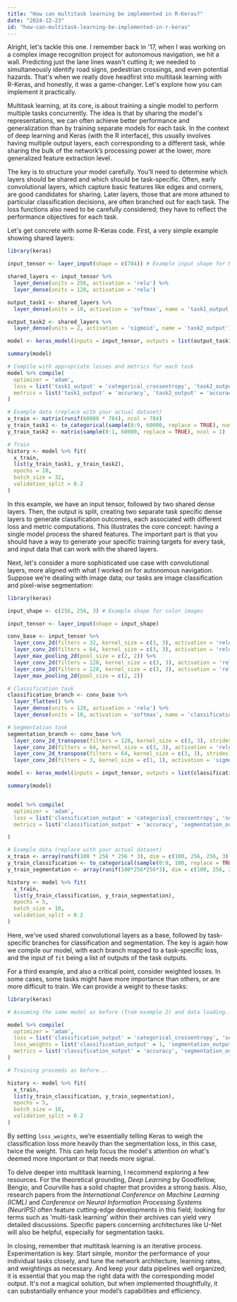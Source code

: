 ```yaml
---
title: "How can multitask learning be implemented in R-Keras?"
date: "2024-12-23"
id: "how-can-multitask-learning-be-implemented-in-r-keras"
---
```


Alright, let's tackle this one. I remember back in '17, when I was working on a complex image recognition project for autonomous navigation, we hit a wall. Predicting just the lane lines wasn't cutting it; we needed to simultaneously identify road signs, pedestrian crossings, and even potential hazards. That's when we really dove headfirst into multitask learning with R-Keras, and honestly, it was a game-changer. Let's explore how you can implement it practically.

Multitask learning, at its core, is about training a single model to perform multiple tasks concurrently. The idea is that by sharing the model's representations, we can often achieve better performance and generalization than by training separate models for each task. In the context of deep learning and Keras (with the R interface), this usually involves having multiple output layers, each corresponding to a different task, while sharing the bulk of the network’s processing power at the lower, more generalized feature extraction level.

The key is to structure your model carefully. You'll need to determine which layers should be shared and which should be task-specific. Often, early convolutional layers, which capture basic features like edges and corners, are good candidates for sharing. Later layers, those that are more attuned to particular classification decisions, are often branched out for each task. The loss functions also need to be carefully considered; they have to reflect the performance objectives for each task.

Let's get concrete with some R-Keras code. First, a very simple example showing shared layers:

```r
library(keras)

input_tensor <- layer_input(shape = c(784)) # Example input shape for MNIST

shared_layers <- input_tensor %>%
  layer_dense(units = 256, activation = 'relu') %>%
  layer_dense(units = 128, activation = 'relu')

output_task1 <- shared_layers %>%
  layer_dense(units = 10, activation = 'softmax', name = 'task1_output')

output_task2 <- shared_layers %>%
  layer_dense(units = 2, activation = 'sigmoid', name = 'task2_output')

model <- keras_model(inputs = input_tensor, outputs = list(output_task1, output_task2))

summary(model)

# Compile with appropriate losses and metrics for each task
model %>% compile(
  optimizer = 'adam',
  loss = list('task1_output' = 'categorical_crossentropy', 'task2_output' = 'binary_crossentropy'),
  metrics = list('task1_output' = 'accuracy', 'task2_output' = 'accuracy')
)

# Example data (replace with your actual dataset)
x_train <- matrix(runif(60000 * 784), ncol = 784)
y_train_task1 <- to_categorical(sample(0:9, 60000, replace = TRUE), num_classes = 10)
y_train_task2 <- matrix(sample(0:1, 60000, replace = TRUE), ncol = 1)

# Train
history <- model %>% fit(
  x_train,
  list(y_train_task1, y_train_task2),
  epochs = 10,
  batch_size = 32,
  validation_split = 0.2
)
```

In this example, we have an input tensor, followed by two shared dense layers. Then, the output is split, creating two separate task specific dense layers to generate classification outcomes, each associated with different loss and metric computations. This illustrates the core concept: having a single model process the shared features. The important part is that you should have a way to generate your specific training targets for every task, and input data that can work with the shared layers.

Next, let's consider a more sophisticated use case with convolutional layers, more aligned with what I worked on for autonomous navigation. Suppose we’re dealing with image data; our tasks are image classification and pixel-wise segmentation:

```r
library(keras)

input_shape <- c(256, 256, 3) # Example shape for color images

input_tensor <- layer_input(shape = input_shape)

conv_base <- input_tensor %>%
  layer_conv_2d(filters = 32, kernel_size = c(3, 3), activation = 'relu', padding = 'same') %>%
  layer_conv_2d(filters = 64, kernel_size = c(3, 3), activation = 'relu', padding = 'same') %>%
  layer_max_pooling_2d(pool_size = c(2, 2)) %>%
  layer_conv_2d(filters = 128, kernel_size = c(3, 3), activation = 'relu', padding = 'same') %>%
  layer_conv_2d(filters = 128, kernel_size = c(3, 3), activation = 'relu', padding = 'same') %>%
  layer_max_pooling_2d(pool_size = c(2, 2))

# Classification task
classification_branch <- conv_base %>%
  layer_flatten() %>%
  layer_dense(units = 128, activation = 'relu') %>%
  layer_dense(units = 10, activation = 'softmax', name = 'classification_output') # 10 classes for classification

# Segmentation task
segmentation_branch <- conv_base %>%
  layer_conv_2d_transpose(filters = 128, kernel_size = c(3, 3), strides = c(2, 2), padding = 'same', activation = 'relu') %>%
  layer_conv_2d(filters = 64, kernel_size = c(3, 3), activation = 'relu', padding = 'same') %>%
  layer_conv_2d_transpose(filters = 64, kernel_size = c(3, 3), strides = c(2, 2), padding = 'same', activation = 'relu') %>%
  layer_conv_2d(filters = 3, kernel_size = c(1, 1), activation = 'sigmoid', name = 'segmentation_output') # 3 output channels (example)

model <- keras_model(inputs = input_tensor, outputs = list(classification_branch, segmentation_branch))

summary(model)


model %>% compile(
  optimizer = 'adam',
  loss = list('classification_output' = 'categorical_crossentropy', 'segmentation_output' = 'binary_crossentropy'),
  metrics = list('classification_output' = 'accuracy', 'segmentation_output' = 'accuracy') # Use appropriate metrics for segmentation

)

# Example data (replace with your actual dataset)
x_train <- array(runif(100 * 256 * 256 * 3), dim = c(100, 256, 256, 3)) # 100 images
y_train_classification <- to_categorical(sample(0:9, 100, replace = TRUE), num_classes = 10) # 10 classes for classification
y_train_segmentation <- array(runif(100*256*256*3), dim = c(100, 256, 256, 3)) # 3 output channels for segmentation

history <- model %>% fit(
  x_train,
  list(y_train_classification, y_train_segmentation),
  epochs = 5,
  batch_size = 10,
  validation_split = 0.2
)

```

Here, we've used shared convolutional layers as a base, followed by task-specific branches for classification and segmentation. The key is again how we compile our model, with each branch mapped to a task-specific loss, and the input of `fit` being a list of outputs of the task outputs.

For a third example, and also a critical point, consider weighted losses. In some cases, some tasks might have more importance than others, or are more difficult to train. We can provide a weight to these tasks:

```r
library(keras)

# Assuming the same model as before (from example 2) and data loading...

model %>% compile(
  optimizer = 'adam',
  loss = list('classification_output' = 'categorical_crossentropy', 'segmentation_output' = 'binary_crossentropy'),
  loss_weights = list('classification_output' = 1, 'segmentation_output' = 0.5), # Added weights
  metrics = list('classification_output' = 'accuracy', 'segmentation_output' = 'accuracy')
)

# Training proceeds as before...

history <- model %>% fit(
  x_train,
  list(y_train_classification, y_train_segmentation),
  epochs = 5,
  batch_size = 10,
  validation_split = 0.2
)
```

By setting `loss_weights`, we’re essentially telling Keras to weigh the classification loss more heavily than the segmentation loss, in this case, twice the weight. This can help focus the model's attention on what's deemed more important or that needs more signal.

To delve deeper into multitask learning, I recommend exploring a few resources. For the theoretical grounding, *Deep Learning* by Goodfellow, Bengio, and Courville has a solid chapter that provides a strong basis. Also, research papers from the *International Conference on Machine Learning (ICML)* and *Conference on Neural Information Processing Systems (NeurIPS)* often feature cutting-edge developments in this field; looking for terms such as 'multi-task learning' within their archives can yield very detailed discussions. Specific papers concerning architectures like U-Net will also be helpful, especially for segmentation tasks.

In closing, remember that multitask learning is an iterative process. Experimentation is key. Start simple, monitor the performance of your individual tasks closely, and tune the network architecture, learning rates, and weightings as necessary. And keep your data pipelines well organized; it is essential that you map the right data with the corresponding model output. It's not a magical solution, but when implemented thoughtfully, it can substantially enhance your model’s capabilities and efficiency.
